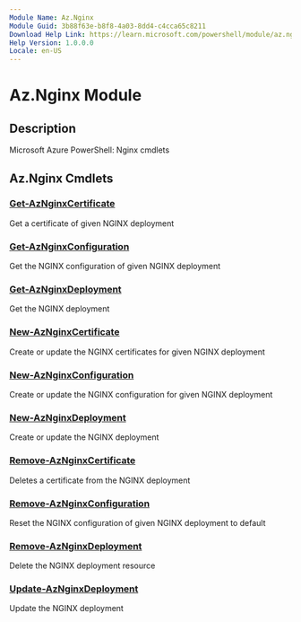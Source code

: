 ```yaml
---
Module Name: Az.Nginx
Module Guid: 3b88f63e-b8f8-4a03-8dd4-c4cca65c8211
Download Help Link: https://learn.microsoft.com/powershell/module/az.nginx
Help Version: 1.0.0.0
Locale: en-US
---
```


# Az.Nginx Module
## Description
Microsoft Azure PowerShell: Nginx cmdlets

## Az.Nginx Cmdlets
### [Get-AzNginxCertificate](Get-AzNginxCertificate.md)
Get a certificate of given NGINX deployment

### [Get-AzNginxConfiguration](Get-AzNginxConfiguration.md)
Get the NGINX configuration of given NGINX deployment

### [Get-AzNginxDeployment](Get-AzNginxDeployment.md)
Get the NGINX deployment

### [New-AzNginxCertificate](New-AzNginxCertificate.md)
Create or update the NGINX certificates for given NGINX deployment

### [New-AzNginxConfiguration](New-AzNginxConfiguration.md)
Create or update the NGINX configuration for given NGINX deployment

### [New-AzNginxDeployment](New-AzNginxDeployment.md)
Create or update the NGINX deployment

### [Remove-AzNginxCertificate](Remove-AzNginxCertificate.md)
Deletes a certificate from the NGINX deployment

### [Remove-AzNginxConfiguration](Remove-AzNginxConfiguration.md)
Reset the NGINX configuration of given NGINX deployment to default

### [Remove-AzNginxDeployment](Remove-AzNginxDeployment.md)
Delete the NGINX deployment resource

### [Update-AzNginxDeployment](Update-AzNginxDeployment.md)
Update the NGINX deployment

